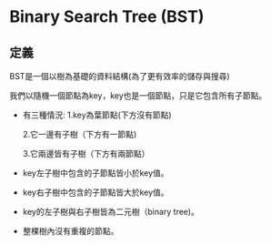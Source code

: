 # Binary Search Tree (BST)

## 定義
BST是一個以樹為基礎的資料結構(為了更有效率的儲存與搜尋)

我們以隨機一個節點為key，key也是一個節點，只是它包含所有子節點。
 
* 有三種情況:
  1.key為葉節點(下方沒有節點)
  
  2.它一邊有子樹（下方有一節點)
  
  3.它兩邊皆有子樹（下方有兩節點）
  
* key左子樹中包含的子節點皆小於key值。

* key右子樹中包含的子節點皆大於key值。

* key的左子樹與右子樹皆為二元樹（binary tree)。

* 整棵樹內沒有重複的節點。
